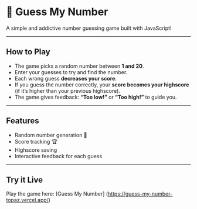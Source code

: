 # 🎲 Guess My Number

A simple and addictive number guessing game built with JavaScript!  

---

## How to Play
- The game picks a random number between **1 and 20**.  
- Enter your guesses to try and find the number.  
- Each wrong guess **decreases your score**.  
- If you guess the number correctly, your **score becomes your highscore** (if it’s higher than your previous highscore).  
- The game gives feedback: **“Too low!”** or **“Too high!”** to guide you.  

---

## Features
- Random number generation 🎲  
- Score tracking 🏆  
- Highscore saving  
- Interactive feedback for each guess  

---

## Try it Live
Play the game here: [Guess My Number] (https://guess-my-number-topaz.vercel.app/)
